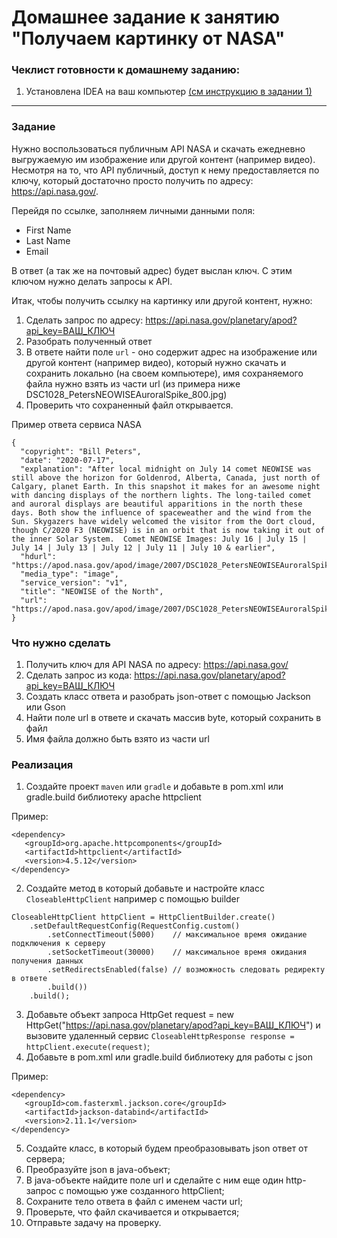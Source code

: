 # Домашнее задание к занятию "Получаем картинку от NASA"

### Чеклист готовности к домашнему заданию:

1. Установлена IDEA на ваш компьютер [(см инструкцию в задании 1)](https://github.com/netology-code/jdfree-homeworks/tree/jdfree-6/01#readme)

------

### Задание 

Нужно воспользоваться публичным API NASA и скачать ежедневно выгружаемую им изображение или другой контент (например видео).<br>
Несмотря на то, что API публичный, доступ к нему предоставляется по ключу, который достаточно просто получить по адресу: https://api.nasa.gov/.

Перейдя по ссылке, заполняем личными данными поля:
* First Name
* Last Name
* Email

В ответ (а так же на почтовый адрес) будет выслан ключ. С этим ключом нужно делать запросы к API.

Итак, чтобы получить ссылку на картинку или другой контент, нужно:

1. Сделать запрос по адресу: https://api.nasa.gov/planetary/apod?api_key=ВАШ_КЛЮЧ
2. Разобрать полученный ответ
3. В ответе найти поле `url` - оно содержит адрес на изображение или другой контент (например видео), который нужно скачать и сохранить локально (на своем компьютере), имя сохраняемого файла нужно взять из части url (из примера ниже DSC1028_PetersNEOWISEAuroralSpike_800.jpg)
4. Проверить что сохраненный файл открывается.

Пример ответа сервиса NASA

```cs{
{
  "copyright": "Bill Peters",
  "date": "2020-07-17",
  "explanation": "After local midnight on July 14 comet NEOWISE was still above the horizon for Goldenrod, Alberta, Canada, just north of Calgary, planet Earth. In this snapshot it makes for an awesome night with dancing displays of the northern lights. The long-tailed comet and auroral displays are beautiful apparitions in the north these days. Both show the influence of spaceweather and the wind from the Sun. Skygazers have widely welcomed the visitor from the Oort cloud, though C/2020 F3 (NEOWISE) is in an orbit that is now taking it out of the inner Solar System.  Comet NEOWISE Images: July 16 | July 15 | July 14 | July 13 | July 12 | July 11 | July 10 & earlier",
  "hdurl": "https://apod.nasa.gov/apod/image/2007/DSC1028_PetersNEOWISEAuroralSpike.jpg",
  "media_type": "image",
  "service_version": "v1",
  "title": "NEOWISE of the North",
  "url": "https://apod.nasa.gov/apod/image/2007/DSC1028_PetersNEOWISEAuroralSpike_800.jpg"
}
```
### Что нужно сделать
1. Получить ключ для API NASA по адресу: https://api.nasa.gov/ <br>
2. Сделать запрос из кода: https://api.nasa.gov/planetary/apod?api_key=ВАШ_КЛЮЧ <br>
3. Создать класс ответа и разобрать json-ответ с помощью Jackson или Gson <br>
4. Найти поле url в ответе и скачать массив byte, который сохранить в файл <br>
5. Имя файла должно быть взято из части url

### Реализация
1. Создайте проект `maven` или `gradle` и добавьте в pom.xml или gradle.build библиотеку apache httpclient

Пример:

```cs{
<dependency>
   <groupId>org.apache.httpcomponents</groupId>
   <artifactId>httpclient</artifactId>
   <version>4.5.12</version>
</dependency>
```

2. Создайте метод в который добавьте и настройте класс `CloseableHttpClient` например с помощью builder

```cs{
CloseableHttpClient httpClient = HttpClientBuilder.create()
    .setDefaultRequestConfig(RequestConfig.custom()
        .setConnectTimeout(5000)    // максимальное время ожидание подключения к серверу
        .setSocketTimeout(30000)    // максимальное время ожидания получения данных
        .setRedirectsEnabled(false) // возможность следовать редиректу в ответе
        .build())
    .build();
```

3. Добавьте объект запроса HttpGet request = new HttpGet("https://api.nasa.gov/planetary/apod?api_key=ВАШ_КЛЮЧ") и вызовите удаленный сервис `CloseableHttpResponse response = httpClient.execute(request)`;<br>
4. Добавьте в pom.xml или gradle.build библиотеку для работы с json

Пример:

```cs{
<dependency>
   <groupId>com.fasterxml.jackson.core</groupId>
   <artifactId>jackson-databind</artifactId>
   <version>2.11.1</version>
</dependency>
```

5. Создайте класс, в который будем преобразовывать json ответ от сервера;<br>
6. Преобразуйте json в java-объект;<br>
7. В java-объекте найдите поле url и сделайте с ним еще один http-запрос с помощью уже созданного httpClient;<br>
8. Сохраните тело ответа в файл с именем части url;<br>
9. Проверьте, что файл скачивается и открывается;<br>
10. Отправьте задачу на проверку.

